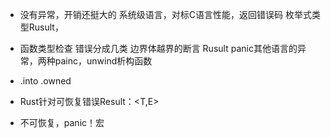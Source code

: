- 
  没有异常，开销还挺大的
  系统级语言，对标C语言性能，返回错误码
  枚举式类型Rusult，
  
- 函数类型检查
  错误分成几类 边界体越界的断言
  Rusult
  panic其他语言的异常，两种painc，unwind析构函数

- .into .owned

- Rust针对可恢复错误Result：<T,E>
- 不可恢复，panic！宏